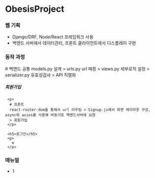 # ObesisProject

<div>
  <h3>웹 기획</h3>
  
  <div>
    <ul>
      <li>Django/DRF, Node/React 프레임워크 사용</li>
      <li>백엔드 서버에서 데이터관리, 프론트 클라이언트에서 디스플레이 구현</li>
    </ul>
  </div>
  
</div>


<div>
  <h3>동작 과정</h3>
  <p>
     # 백엔드 공통 
       models.py 설계 > urls.py url 매핑 > views.py 세부로직 설정 > serializer.py 유효성검사 > API 직렬화
  </p>
  <div>
     <h5>회원가입</h5>
     
      
    
     
     <p>
      # 프론트 
      react-router-dom을 통해서 url 라우팅 > Signup.js에서 화면 레이아웃 구성, async와 axios를 사용해 비동기로 백엔드서버에 요청 
      > 회원가입
     </p>
      
     <h5>로그인</h5>
     <p>
       w
     </p>
     
     

  </div>
  
</div>
<div>
  <h3>매뉴얼</h3>
  
  <div>
    <ul>
      <li>1</li>
    </ul>
  </div>
  
</div> 

